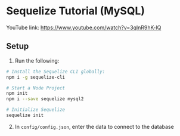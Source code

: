 # Sequelize Tutorial (MySQL)

YouTube link: https://www.youtube.com/watch?v=3qlnR9hK-lQ

## Setup

1. Run the following:

```bash
# Install the Sequelize CLI globally:
npm i -g sequelize-cli

# Start a Node Project
npm init
npm i --save sequelize mysql2

# Initialize Sequelize
sequelize init
```

2. In `config/config.json`, enter the data to connect to the database
